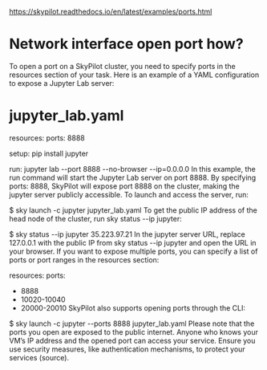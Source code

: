 https://skypilot.readthedocs.io/en/latest/examples/ports.html

# Network interface  open port how?
To open a port on a SkyPilot cluster, you need to specify ports in the resources section of your task. Here is an example of a YAML configuration to expose a Jupyter Lab server:

# jupyter_lab.yaml
resources:
 ports: 8888

setup: pip install jupyter

run: jupyter lab --port 8888 --no-browser --ip=0.0.0.0
In this example, the run command will start the Jupyter Lab server on port 8888. By specifying ports: 8888, SkyPilot will expose port 8888 on the cluster, making the jupyter server publicly accessible. To launch and access the server, run:

$ sky launch -c jupyter jupyter_lab.yaml
To get the public IP address of the head node of the cluster, run sky status --ip jupyter:

$ sky status --ip jupyter
35.223.97.21
In the jupyter server URL, replace 127.0.0.1 with the public IP from sky status --ip jupyter and open the URL in your browser.
If you want to expose multiple ports, you can specify a list of ports or port ranges in the resources section:

resources:
 ports:
 - 8888
 - 10020-10040
 - 20000-20010
SkyPilot also supports opening ports through the CLI:

$ sky launch -c jupyter --ports 8888 jupyter_lab.yaml
Please note that the ports you open are exposed to the public internet. Anyone who knows your VM’s IP address and the opened port can access your service. Ensure you use security measures, like authentication mechanisms, to protect your services (source).